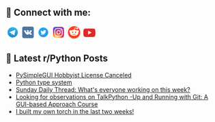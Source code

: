 ## 🔎 Connect with me:
[<img src="https://github.com/bullbesh/bullbesh/blob/main/images/Telegram.png" width="32" height="32" />](https://t.me/bullbesh)
[<img src="https://github.com/bullbesh/bullbesh/blob/main/images/VK.png" width="32" height="32" />](https://vk.com/bullbesh)
[<img src="https://github.com/bullbesh/bullbesh/blob/main/images/Twitter.png" width="32" height="32" />](https://twitter.com/bullbesh1)
[<img src="https://github.com/bullbesh/bullbesh/blob/main/images/Instagram.png" width="32" height="32" />](https://www.instagram.com/bullbesh)
[<img src="https://github.com/bullbesh/bullbesh/blob/main/images/Reddit.png" width="32" height="32" />](https://www.reddit.com/user/bullbesh)
[<img src="https://github.com/bullbesh/bullbesh/blob/main/images/YouTube.png" width="32" height="32" />](https://www.youtube.com/channel/UCtfjRs6uzgq5mfm8S06WTcg)

## 📕 Latest r/Python Posts
<!-- BLOG-POST-LIST:START -->
- [PySimpleGUI Hobbyist License Canceled](https://www.reddit.com/r/Python/comments/1n4ilwx/pysimplegui_hobbyist_license_canceled/)
- [Python type system](https://www.reddit.com/r/Python/comments/1n4hc9e/python_type_system/)
- [Sunday Daily Thread: What&#39;s everyone working on this week?](https://www.reddit.com/r/Python/comments/1n4gdyj/sunday_daily_thread_whats_everyone_working_on/)
- [Looking for observations on TalkPython -Up and Running with Git: A GUI-based Approach Course](https://www.reddit.com/r/Python/comments/1n41sw4/looking_for_observations_on_talkpython_up_and/)
- [I built my own torch in the last two weeks!](https://www.reddit.com/r/Python/comments/1n40rht/i_built_my_own_torch_in_the_last_two_weeks/)
<!-- BLOG-POST-LIST:END -->
